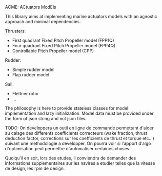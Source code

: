 ACME: ACtuators ModEls

This library aims at implementing marine actuators models with an agnostic approach and minimal dependencies.

Thrusters:
  - First quadrant Fixed Pitch Propeller model (FPP1Q)
  - Four quadrant Fixed Pitch Propeller model (FPP4Q)
  - Controllable Pitch Propeller model (CPP)

Rudder:
  - Simple rudder model
  - Flap rudder model

Sail:
  - Flettner rotor
  - ...

The philosophy is here to provide stateless classes for model implementation and lazy initialization.
Model data must be provided under the form of json string and not json files.


TODO:
On developpera un outil en ligne de commande permettant d'aider au calage des differents coefficients correcteurs
(wake fraction, thrust deduction factor, corrections sur les coefficients de thrust et torque etc...) suivant une
methodologie a developper.
On pourra voir si l'apport d'algo d'optimisation peut permettre d'automatiser certaines choses.

Quoiqu'il en soit, lors des etudes, il conviendra de demander des informations supplementaires sur les navires a etudier
telles que la vitesse de design, les rpm de design.
